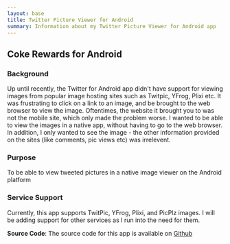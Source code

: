 ```yaml
---
layout: base
title: Twitter Picture Viewer for Android
summary: Information about my Twitter Picture Viewer for Android app
---
```


## Coke Rewards for Android

### Background

Up until recently, the Twitter for Android app didn't have support for viewing images from popular image hosting sites such as Twitpic, YFrog, Plixi etc. It was frustrating to click on a link to an image, and be brought to the web browser to view the image. Oftentimes, the website it brought you to was not the mobile site, which only made the problem worse. I wanted to be able to view the images in a native app, without having to go to the web browser. In addition, I only wanted to see the image - the other information provided on the sites (like comments, pic views etc) was irrelevent.

### Purpose

To be able to view tweeted pictures in a native image viewer on the Android platform

### Service Support

Currently, this app supports TwitPic, YFrog, Plixi, and PicPlz images. I will be adding support for other services as I run into the need for them.
					
**Source Code**: The source code for this app is available on [Github](https://github.com/breber/twitterpicviewer)
